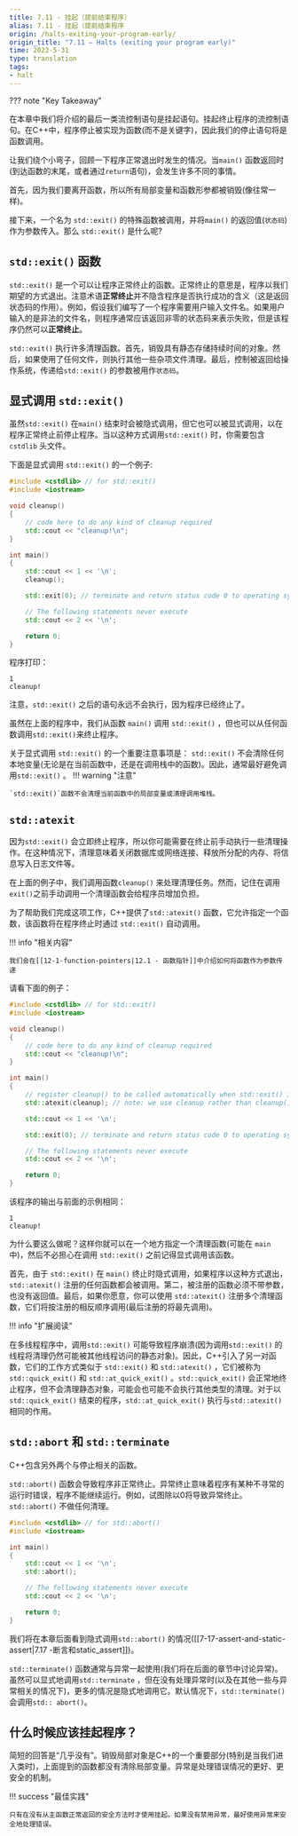 ```yaml
---
title: 7.11 - 挂起（提前结束程序）
alias: 7.11 - 挂起（提前结束程序
origin: /halts-exiting-your-program-early/
origin_title: "7.11 — Halts (exiting your program early)"
time: 2022-5-31
type: translation
tags:
- halt
---
```


??? note "Key Takeaway"



在本章中我们将介绍的最后一类流控制语句是挂起语句。挂起终止程序的流控制语句。在C++中，程序停止被实现为函数(而不是关键字)，因此我们的停止语句将是函数调用。

让我们绕个小弯子，回顾一下程序正常退出时发生的情况。当`main()` 函数返回时(到达函数的末尾，或者通过`return`语句)，会发生许多不同的事情。

首先，因为我们要离开函数，所以所有局部变量和函数形参都被销毁(像往常一样)。

接下来，一个名为 `std::exit()` 的特殊函数被调用，并将`main()` 的返回值(`状态码`)作为参数传入。那么 `std::exit()` 是什么呢?

## `std::exit()` 函数

`std::exit()` 是一个可以让程序正常终止的函数。正常终止的意思是，程序以我们期望的方式退出。注意术语**正常终止**并不隐含程序是否执行成功的含义（这是返回状态码的作用）。例如，假设我们编写了一个程序需要用户输入文件名。如果用户输入的是非法的文件名，则程序通常应该返回非零的状态码来表示失败，但是该程序仍然可以**正常终止**。

`std::exit()` 执行许多清理函数。首先，销毁具有静态存储持续时间的对象。然后，如果使用了任何文件，则执行其他一些杂项文件清理。最后，控制被返回给操作系统，传递给`std::exit()` 的参数被用作`状态码`。

## 显式调用 `std::exit()` 

虽然`std::exit()` 在`main()` 结束时会被隐式调用，但它也可以被显式调用，以在程序正常终止前停止程序。当以这种方式调用`std::exit()` 时，你需要包含 `cstdlib` 头文件。

下面是显式调用 `std::exit()` 的一个例子:

```cpp
#include <cstdlib> // for std::exit()
#include <iostream>

void cleanup()
{
    // code here to do any kind of cleanup required
    std::cout << "cleanup!\n";
}

int main()
{
    std::cout << 1 << '\n';
    cleanup();

    std::exit(0); // terminate and return status code 0 to operating system

    // The following statements never execute
    std::cout << 2 << '\n';

    return 0;
}
```

程序打印：

```
1
cleanup!
```

注意，`std::exit()` 之后的语句永远不会执行，因为程序已经终止了。

虽然在上面的程序中，我们从函数 `main()` 调用 `std::exit()` ，但也可以从任何函数调用`std::exit()`来终止程序。

关于显式调用 `std::exit()` 的一个重要注意事项是： `std::exit()` 不会清除任何本地变量(无论是在当前函数中，还是在调用栈中的函数)。因此，通常最好避免调用`std::exit()` 。
!!! warning "注意"

	`std::exit()`函数不会清理当前函数中的局部变量或清理调用堆栈。

## `std::atexit`

因为`std::exit()` 会立即终止程序，所以你可能需要在终止前手动执行一些清理操作。在这种情况下，清理意味着关闭数据库或网络连接、释放所分配的内存、将信息写入日志文件等。

在上面的例子中，我们调用函数`cleanup()` 来处理清理任务。然而，记住在调用`exit()`之前手动调用一个清理函数会给程序员增加负担。

为了帮助我们完成这项工作，C++提供了`std::atexit()` 函数，它允许指定一个函数，该函数将在程序终止时通过 `std::exit()` 自动调用。

!!! info "相关内容"

	我们会在[[12-1-function-pointers|12.1 - 函数指针]]中介绍如何将函数作为参数传递

请看下面的例子：

```cpp
#include <cstdlib> // for std::exit()
#include <iostream>

void cleanup()
{
    // code here to do any kind of cleanup required
    std::cout << "cleanup!\n";
}

int main()
{
    // register cleanup() to be called automatically when std::exit() is called
    std::atexit(cleanup); // note: we use cleanup rather than cleanup() since we're not making a function call to cleanup() right now

    std::cout << 1 << '\n';

    std::exit(0); // terminate and return status code 0 to operating system

    // The following statements never execute
    std::cout << 2 << '\n';

    return 0;
}
```

该程序的输出与前面的示例相同：

```
1
cleanup!
```

为什么要这么做呢？这样你就可以在一个地方指定一个清理函数(可能在 `main` 中)，然后不必担心在调用 `std::exit()` 之前记得显式调用该函数。

首先，由于 `std::exit()` 在 `main()` 终止时隐式调用，如果程序以这种方式退出，`std::atexit()` 注册的任何函数都会被调用。第二，被注册的函数必须不带参数，也没有返回值。最后，如果你愿意，你可以使用 `std::atexit()` 注册多个清理函数，它们将按注册的相反顺序调用(最后注册的将最先调用)。

!!! info "扩展阅读"

在多线程程序中，调用`std::exit()` 可能导致程序崩溃(因为调用`std::exit()` 的线程将清理仍然可能被其他线程访问的静态对象)。因此，C++引入了另一对函数，它们的工作方式类似于 `std::exit()` 和 `std::atexit()` ，它们被称为`std::quick_exit()` 和 `std::at_quick_exit()` 。`std::quick_exit()` 会正常地终止程序，但不会清理静态对象，可能会也可能不会执行其他类型的清理。对于以`std::quick_exit()` 结束的程序，`std::at_quick_exit()` 执行与`std::atexit()` 相同的作用。

## `std::abort` 和 `std::terminate`

C++包含另外两个与停止相关的函数。

`std::abort()` 函数会导致程序非正常终止。异常终止意味着程序有某种不寻常的运行时错误，程序不能继续运行。例如，试图除以0将导致异常终止。`std::abort()` 不做任何清理。

```cpp
#include <cstdlib> // for std::abort()
#include <iostream>

int main()
{
    std::cout << 1 << '\n';
    std::abort();

    // The following statements never execute
    std::cout << 2 << '\n';

    return 0;
}
```

我们将在本章后面看到隐式调用`std::abort()` 的情况([[7-17-assert-and-static-assert|7.17 -断言和static_assert]])。

`std::terminate()` 函数通常与异常一起使用(我们将在后面的章节中讨论异常)。虽然可以显式地调用`std::terminate` ，但在没有处理异常时(以及在其他一些与异常相关的情况下)，更多的情况是隐式地调用它。默认情况下，`std::terminate()`会调用`std:: abort()`。

## 什么时候应该挂起程序？

简短的回答是“几乎没有”。销毁局部对象是C++的一个重要部分(特别是当我们进入类时)，上面提到的函数都没有清除局部变量。异常是处理错误情况的更好、更安全的机制。

!!! success "最佳实践"

	只有在没有从主函数正常返回的安全方法时才使用挂起。如果没有禁用异常，最好使用异常来安全地处理错误。